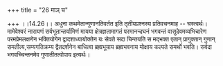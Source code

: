 +++
title = "26 माञ् च"

+++
।।14.26।। अधुना कथमेतान्गुणानतिवर्तत इति तृतीयप्रश्नस्य प्रतिवचनमाह --
चस्त्वर्थः। मामेवेश्वरं नारायणं सर्वभूतान्तर्यामिणं मायया
क्षेत्रज्ञतामागतं परमानन्दघनं भगवन्तं वासुदेवमव्यभिचारेण परमप्रेमलक्षणेन
भक्तियोगेन द्वादशाध्यायोक्तेन यः सेवते सदा चिन्तयति स मद्भक्त एतान्
प्रागुक्तान् गुणान् समतीत्य,सम्यगतिक्रम्य द्वैतदर्शनेन बाधित्वा
ब्रह्मभूयाय ब्रह्मभवनाय मोक्षाय कल्पते समर्थो भवति। सर्वदा
भगवच्चिन्तनमेव गुणातीतत्वोपाय इत्यर्थः।
